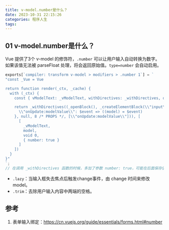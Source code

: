```yaml
---
title: v-model.number是什么？
date: 2023-10-31 22:15:26
categories: 程序人生
tags:
---
```


## 01 v-model.number是什么？

Vue 提供了3个 v-model 的修饰符，`.number` 可以让用户输入自动转换为数字。如果该值无法被 parseFloat 处理，将会返回原始值。`type=number` 会自动启用。

```js
exports[`compiler: transform v-model > modifiers > .number 1`] = `
"const _Vue = Vue

return function render(_ctx, _cache) {
  with (_ctx) {
    const { vModelText: _vModelText, withDirectives: _withDirectives, openBlock: _openBlock, createElementBlock: _createElementBlock } = _Vue

    return _withDirectives((_openBlock(), _createElementBlock(\\"input\\", {
      \\"onUpdate:modelValue\\": $event => ((model) = $event)
    }, null, 8 /* PROPS */, [\\"onUpdate:modelValue\\"])), [
      [
        _vModelText,
        model,
        void 0,
        { number: true }
      ]
    ])
  }
}"
`;
// 在调用 _withDirectives 函数的时候，多加了参数 number: true，可能在后面保存值的时候会做个转化。
```

- `.lazy`：当输入框失去焦点后触发change事件，由 change 时间来修改 model。
- `.trim`：去除用户输入内容中两端的空格。

## 参考

1. 表单输入绑定：https://cn.vuejs.org/guide/essentials/forms.html#number